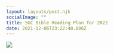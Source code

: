 ```yaml
---
layout: layouts/post.njk
socialImage: ""
title: SGC Bible Reading Plan for 2022
date: 2021-12-06T23:22:48.886Z
---
```

![](/images/bible-plan-2022.png)